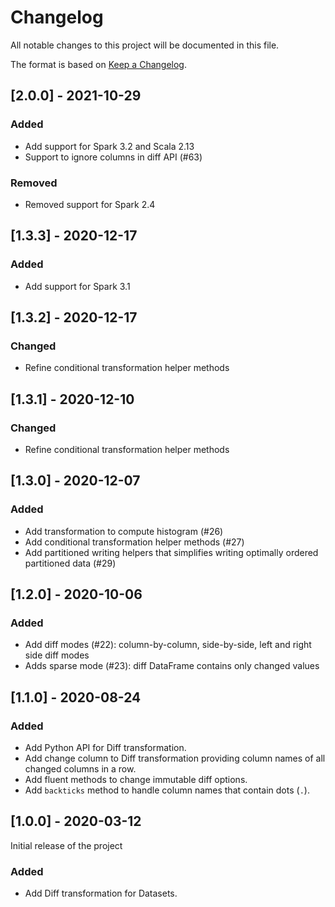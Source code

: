 # Changelog
All notable changes to this project will be documented in this file.

The format is based on [Keep a Changelog](https://keepachangelog.com/en/1.0.0/).

## [2.0.0] - 2021-10-29

### Added
- Add support for Spark 3.2 and Scala 2.13
- Support to ignore columns in diff API (#63)

### Removed
- Removed support for Spark 2.4

## [1.3.3] - 2020-12-17

### Added
- Add support for Spark 3.1

## [1.3.2] - 2020-12-17

### Changed
- Refine conditional transformation helper methods

## [1.3.1] - 2020-12-10

### Changed
- Refine conditional transformation helper methods

## [1.3.0] - 2020-12-07

### Added
- Add transformation to compute histogram (#26)
- Add conditional transformation helper methods (#27)
- Add partitioned writing helpers that simplifies writing optimally ordered partitioned data (#29)

## [1.2.0] - 2020-10-06

### Added
- Add diff modes (#22): column-by-column, side-by-side, left and right side diff modes
- Adds sparse mode (#23): diff DataFrame contains only changed values

## [1.1.0] - 2020-08-24

### Added
- Add Python API for Diff transformation.
- Add change column to Diff transformation providing column names of all changed columns in a row.
- Add fluent methods to change immutable diff options.
- Add `backticks` method to handle column names that contain dots (`.`).

## [1.0.0] - 2020-03-12

Initial release of the project

### Added
- Add Diff transformation for Datasets.
